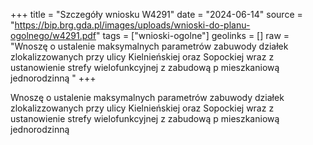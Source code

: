 +++
title = "Szczegóły wniosku W4291"
date = "2024-06-14"
source = "https://bip.brg.gda.pl/images/uploads/wnioski-do-planu-ogolnego/w4291.pdf"
tags = ["wnioski-ogolne"]
geolinks = []
raw = "Wnoszę o ustalenie maksymalnych parametrów zabuwody działek zlokalizzowanych przy ulicy Kielnieńskiej oraz Sopockiej wraz z ustanowienie strefy wielofunkcyjnej z zabudową  p mieszkaniową jednorodzinną "
+++

Wnoszę o ustalenie maksymalnych parametrów zabuwody działek zlokalizzowanych
przy ulicy Kielnieńskiej oraz Sopockiej wraz z ustanowienie strefy wielofunkcyjnej z zabudową
 p
mieszkaniową jednorodzinną



